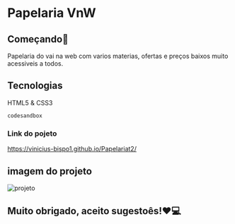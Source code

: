 # Papelaria VnW

## Começando🚀
Papelaria do vai na web com varios materias, ofertas e preços baixos muito acessiveis a todos.
## Tecnologias
HTML5 & CSS3

``codesandbox``

### Link do pojeto
https://vinicius-bispo1.github.io/Papelariat2/
## imagem do projeto
![projeto](https://github.com/vinicius-bispo1/Papelariat2/assets/118212495/c79fb9c4-a9e8-4105-b8dd-ffd1d96965d1)

## Muito obrigado, aceito sugestoês!❤💻
